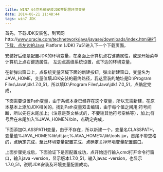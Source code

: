 ```yaml
---
title: WIN7 64位系统安装JDK并配置环境变量
date: 2014-06-21 11:48:44
tags: win7 JDK
---
```

首先，下载JDK安装包，到官网http://www.oracle.com/technetwork/java/javase/downloads/index.html进行下载，点左边的Java Platform (JDK) 7u51进入下一个下载页面，

安装好后便是配置JDK的环境变量，在桌面上计算机点右键选属性，或是开始菜单计算机上点右键选属性， 左边点高级系统设置，点下边的环境变量，

在新弹出窗口上，点系统变量区域下面的新建按钮，弹出新建窗口，变量名为JAVA_HOME，变量值填JDK安装的最终路径，我这里装的地址是D:\Program Files\Java\jdk1.7.0_51，所以填D:\Program Files\Java\jdk1.7.0_51，点确定完成，

下面需要设置Path变量，由于系统本身已经存在这个变量，所以无需新建，在原本基本上添加JDK相关的，找到Path变量双击编辑，由于每个值之间用;符号间断，所以先在末尾加上;（注意是英文格式的，不要输其他符号空格等），加上;符号后在末尾加入%JAVA_HOME%\bin，点确定完成，

下面添加CLASSPATH变量，由于不存在，所以新建一个，变量名CLASSPATH，变量值%JAVA_HOME%lib\dt.jar;%JAVA_HOME%\lib\tools.jar，首尾不带空格的，点确定完成，至此环境变量配置完成，点确定关掉环境变量配置窗口。

上面步骤完成后，下面验证下是否配置成功，点开始运行输入cmd打开命令行窗口，输入java -version，显示版本1.7.0_51，输入javac -version，也显示1.7.0_51，说明JDK安装及环境变量配置成功。
